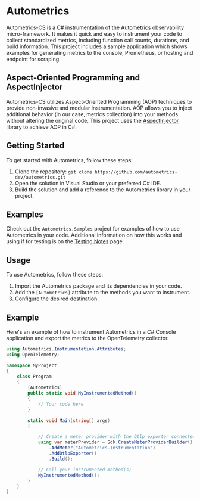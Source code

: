 # Autometrics

Autometrics-CS is a C# instrumentation of the [Autometrics](https://github.com/autometrics-dev) observability micro-framework. It makes it quick and easy to instrument your code to collect standardized metrics, including function call counts, durations, and build information. This project includes a sample application which shows examples for generating metrics to the console, Prometheus, or hosting and endpoint for scraping.

## Aspect-Oriented Programming and AspectInjector

Autometrics-CS utilizes Aspect-Oriented Programming (AOP) techniques to provide non-invasive and modular instrumentation. AOP allows you to inject additional behavior (in our case, metrics collection) into your methods without altering the original code. This project uses the [AspectInjector](https://github.com/pamidur/aspect-injector) library to achieve AOP in C#.

## Getting Started

To get started with Autometrics, follow these steps:

1. Clone the repository: `git clone https://github.com/autometrics-dev/autometrics.git`
2. Open the solution in Visual Studio or your preferred C# IDE.
3. Build the solution and add a reference to the Autometrics library in your project.

## Examples

Check out the `Autometrics.Samples` project for examples of how to use Autometrics in your code.  Additional information on how this works and using if for testing is on the [Testing Notes](TestingNotes.md) page.

## Usage

To use Autometrics, follow these steps:

1. Import the Autometrics package and its dependencies in your code.
2. Add the `[Autometrics]` attribute to the methods you want to instrument.
3. Configure the desired destination

## Example

Here's an example of how to instrument Autometrics in a C# Console application and export the metrics to the OpenTelemetry collector.

```csharp
using Autometrics.Instrumentation.Attributes;
using OpenTelemetry;

namespace MyProject
{
    class Program
    {
        [Autometrics]
        public static void MyInstrumentedMethod()
        {
            // Your code here
        }

        static void Main(string[] args)
        {

            // Create a meter provider with the Otlp exporter connected to the Autometrics.Instrumentation
            using var meterProvider = Sdk.CreateMeterProviderBuilder()
                .AddMeter("Autometrics.Instrumentation")
                .AddOtlpExporter()
                .Build();

            // Call your instrumented method(s)
            MyInstrumentedMethod();
        }
    }
}
```
